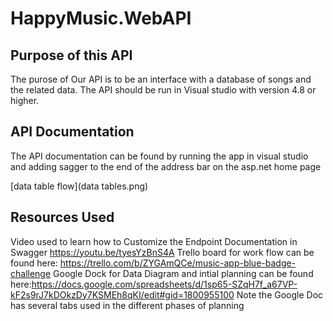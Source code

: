 # HappyMusic.WebAPI
## Purpose of this API
The purose of Our API is to be an interface with a database of songs and the related data. The API should be run in Visual studio with version 4.8 or higher. 


## API Documentation
The API documentation can be found by running the app in visual studio and adding sagger to the end of the address bar on the asp.net home page

 [data table flow](data tables.png)

## Resources Used
Video used to learn how to Customize the Endpoint Documentation in Swagger https://youtu.be/tyesYzBnS4A
Trello board for work flow can be found here: https://trello.com/b/ZYGAmQCe/music-app-blue-badge-challenge
Google Dock for Data Diagram and intial planning can be found here:https://docs.google.com/spreadsheets/d/1sp65-SZqH7f_a67VP-kF2s9rJ7kDOkzDy7KSMEh8qKI/edit#gid=1800955100
Note the Google Doc has several tabs used in the different phases of planning
